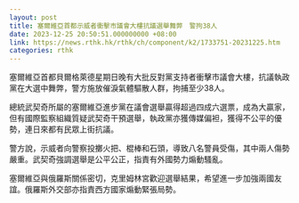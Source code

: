 ```yaml
---
layout: post
title: 塞爾維亞首都示威者衝擊市議會大樓抗議選舉舞弊　警拘38人
date: 2023-12-25 20:50:51.000000000 +08:00
link: https://news.rthk.hk/rthk/ch/component/k2/1733751-20231225.htm
categories: rthk
---
```


塞爾維亞首都貝爾格萊德星期日晚有大批反對黨支持者衝擊市議會大樓，抗議執政黨在大選中舞弊，警方施放催淚氣體驅散人群，拘捕至少38人。

總統武契奇所屬的塞爾維亞進步黨在議會選舉贏得超過四成六選票，成為大贏家，但有國際監察組織質疑武契奇干預選舉，執政黨亦獲傳媒偏袒，獲得不公平的優勢，連日來都有民眾上街抗議。

警方說，示威者向警察投擲火把、棍棒和石頭，導致八名警員受傷，其中兩人傷勢嚴重。武契奇強調選舉是公平公正，指責有外國勢力煽動騷亂。

塞爾維亞與俄羅斯關係密切，克里姆林宮歡迎選舉結果，希望進一步加強兩國友誼。俄羅斯外交部亦指責西方國家煽動緊張局勢。
